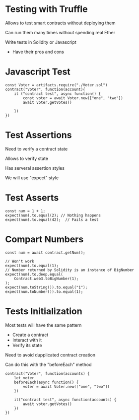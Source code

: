# Testing with Truffle

Allows to test smart contracts without deploying them

Can run them many times without spending real Ether

Write tests in Solidity or Javascript

- Have their pros and cons

# Javascript Test

```
const Voter = artifacts.require("./Voter.sol")
contract("Voter", function(account){
    it ("contract test", async function() {
        const voter = await Voter.new(["one", "two"])
        await voter.getVotes()

    })
})
```

# Test Assertions

Need to verify a contract state

Allows to verify state

Has serveral assertion styles

We will use "expect" style

# Test Asserts

```
const num = 1 + 1;
expect(num).to.equal(2); // Nothing happens
expect(num).to.equal(42);  // Fails a test
```

# Compart Numbers

```
const num = await contract.getNum();

// Won't work
expect(num).to.equal(1);
// Number returned by Solidity is an instance of BigNumber
expect(num).to.deep.equal(
    Contract.web3.toBigNumber(1);
);
expect(num.toString()).to.equal("1");
expect(num.toNumber()).to.equal(1);
```

# Tests Initialization

Most tests will have the same pattern

- Create a contract
- Interact with it
- Verify its state

Need to avoid dupplicated contract creation

Can do this with the "beforeEach" method

```
contract("Voter", function(accounts) {
    let voter
    beforeEach(async function() {
        voter = await Voter.new(["one", "two"])
    })

    it("contract test", async function(accounts) {
        await voter.getVotes()
    })
})
```
